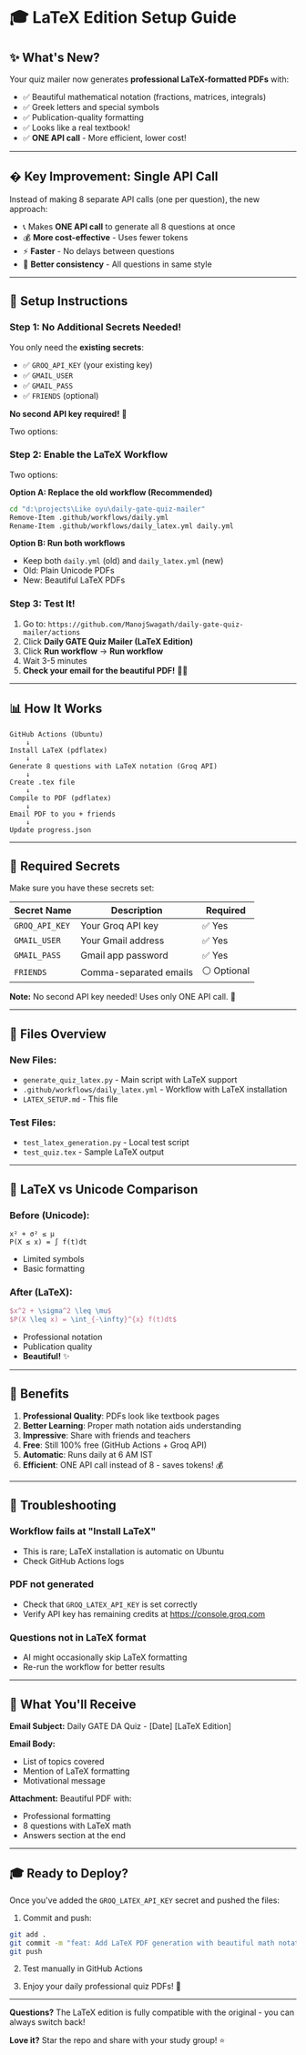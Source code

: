 # 🎓 LaTeX Edition Setup Guide

## ✨ What's New?

Your quiz mailer now generates **professional LaTeX-formatted PDFs** with:
- ✅ Beautiful mathematical notation (fractions, matrices, integrals)
- ✅ Greek letters and special symbols
- ✅ Publication-quality formatting
- ✅ Looks like a real textbook!
- ✅ **ONE API call** - More efficient, lower cost!

---

## � Key Improvement: Single API Call

Instead of making 8 separate API calls (one per question), the new approach:
- 📞 Makes **ONE API call** to generate all 8 questions at once
- 💰 **More cost-effective** - Uses fewer tokens
- ⚡ **Faster** - No delays between questions
- 🎯 **Better consistency** - All questions in same style

---

## 🔧 Setup Instructions

### Step 1: No Additional Secrets Needed!

You only need the **existing secrets**:
- ✅ `GROQ_API_KEY` (your existing key)
- ✅ `GMAIL_USER`
- ✅ `GMAIL_PASS`
- ✅ `FRIENDS` (optional)

**No second API key required!** 🎉

Two options:

### Step 2: Enable the LaTeX Workflow

Two options:

**Option A: Replace the old workflow (Recommended)**
```bash
cd "d:\projects\Like oyu\daily-gate-quiz-mailer"
Remove-Item .github/workflows/daily.yml
Rename-Item .github/workflows/daily_latex.yml daily.yml
```

**Option B: Run both workflows**
- Keep both `daily.yml` (old) and `daily_latex.yml` (new)
- Old: Plain Unicode PDFs
- New: Beautiful LaTeX PDFs

### Step 3: Test It!

1. Go to: `https://github.com/ManojSwagath/daily-gate-quiz-mailer/actions`
2. Click **Daily GATE Quiz Mailer (LaTeX Edition)**
3. Click **Run workflow** → **Run workflow**
4. Wait 3-5 minutes
5. **Check your email for the beautiful PDF!** 📧✨

---

## 📊 How It Works

```
GitHub Actions (Ubuntu)
    ↓
Install LaTeX (pdflatex)
    ↓
Generate 8 questions with LaTeX notation (Groq API)
    ↓
Create .tex file
    ↓
Compile to PDF (pdflatex)
    ↓
Email PDF to you + friends
    ↓
Update progress.json
```

---

## 🔑 Required Secrets

Make sure you have these secrets set:

| Secret Name | Description | Required |
|------------|-------------|----------|
| `GROQ_API_KEY` | Your Groq API key | ✅ Yes |
| `GMAIL_USER` | Your Gmail address | ✅ Yes |
| `GMAIL_PASS` | Gmail app password | ✅ Yes |
| `FRIENDS` | Comma-separated emails | ⚪ Optional |

**Note:** No second API key needed! Uses only ONE API call. 🎯

---

## 📝 Files Overview

### New Files:
- `generate_quiz_latex.py` - Main script with LaTeX support
- `.github/workflows/daily_latex.yml` - Workflow with LaTeX installation
- `LATEX_SETUP.md` - This file

### Test Files:
- `test_latex_generation.py` - Local test script
- `test_quiz.tex` - Sample LaTeX output

---

## 🎨 LaTeX vs Unicode Comparison

### Before (Unicode):
```
x² + σ² ≤ μ
P(X ≤ x) = ∫ f(t)dt
```
- Limited symbols
- Basic formatting

### After (LaTeX):
```latex
$x^2 + \sigma^2 \leq \mu$
$P(X \leq x) = \int_{-\infty}^{x} f(t)dt$
```
- Professional notation
- Publication quality
- **Beautiful!** ✨

---

## 🚀 Benefits

1. **Professional Quality**: PDFs look like textbook pages
2. **Better Learning**: Proper math notation aids understanding
3. **Impressive**: Share with friends and teachers
4. **Free**: Still 100% free (GitHub Actions + Groq API)
5. **Automatic**: Runs daily at 6 AM IST
6. **Efficient**: ONE API call instead of 8 - saves tokens! 💰

---

## 🐛 Troubleshooting

### Workflow fails at "Install LaTeX"
- This is rare; LaTeX installation is automatic on Ubuntu
- Check GitHub Actions logs

### PDF not generated
- Check that `GROQ_LATEX_API_KEY` is set correctly
- Verify API key has remaining credits at https://console.groq.com

### Questions not in LaTeX format
- AI might occasionally skip LaTeX formatting
- Re-run the workflow for better results

---

## 📧 What You'll Receive

**Email Subject:** Daily GATE DA Quiz - [Date] [LaTeX Edition]

**Email Body:** 
- List of topics covered
- Mention of LaTeX formatting
- Motivational message

**Attachment:** Beautiful PDF with:
- Professional formatting
- 8 questions with LaTeX math
- Answers section at the end

---

## 🎓 Ready to Deploy?

Once you've added the `GROQ_LATEX_API_KEY` secret and pushed the files:

1. Commit and push:
```bash
git add .
git commit -m "feat: Add LaTeX PDF generation with beautiful math notation"
git push
```

2. Test manually in GitHub Actions

3. Enjoy your daily professional quiz PDFs! 🎉

---

**Questions?** The LaTeX edition is fully compatible with the original - you can always switch back!

**Love it?** Star the repo and share with your study group! ⭐
